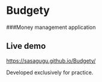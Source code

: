 # Budgety
###Money management application

## Live demo
https://sasagugu.github.io/Budgety/

Developed exclusively for practice.
